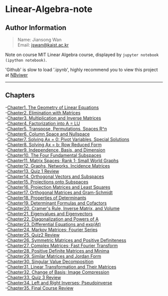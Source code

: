 # Linear-Algebra-note

## Author Information
> Name: Jiansong Wan   
> Email: jswan@kaist.ac.kr

Note on course MIT Linear Algebra course, displayed by `jupyter notebook (ipython notebook)`. 

'Github' is slow to load '.ipynb', highly recommend you to view this project at [NBviwer](http://nbviewer.jupyter.org/github/zlotus/notes-linear-algebra/blob/master/ReadMe.ipynb)

----
## Chapters
-[Chapter1. The Geometry of Linear Equations](chapter01.ipynb)   
-[Chapter2. Elimination with Matrices](chapter02.ipynb)  
-[Chapter3. Multiplication and Inverse Matrices](chapter03.ipynb)   
-[Chapter4. Factorization into A = LU](chapter04.ipynb)   
-[Chapter5. Transpose, Permutations, Spaces R^n](chapter05.ipynb)   
-[Chapter6. Column Space and Nullspace](chapter06.ipynb)   
-[Chapter7. Solving Ax = 0: Pivot Variables, Special Solutions](chapter07.ipynb)   
-[Chapter8. Solving Ax = b: Row Reduced Form](chapter08.ipynb)  
-[Chapter9. Independence, Basis, and Dimension](chapter09.ipynb)   
-[Chapter10. The Four Fundamental Subspaces](chapter10.ipynb)   
-[Chapter11. Matrix Spaces; Rank 1; Small World Graphs](chapter11.ipynb)   
-[Chapter12. Graphs, Networks, Incidence Matrices](chapter12.ipynb)   
-[Chapter13. Quiz 1 Review](chapter13.ipynb)   
-[Chapter14. Orthogonal Vectors and Subspaces](chapter14.ipynb)   
-[Chapter15. Projections onto Subspaces](chapter15.ipynb)   
-[Chapter16. Projection Matrices and Least Squares](chapter16.ipynb)   
-[Chapter17. Orthogonal Matrices and Gram-Schmidt](chapter17.ipynb)   
-[Chapter18. Properties of Determinants](chapter18.ipynb)   
-[Chapter19. Determinant Formulas and Cofactors](chapter19.ipynb)   
-[Chapter20. Cramer's Rule, Inverse Matrix, and Volume](chapter20.ipynb)   
-[Chapter21. Eigenvalues and Eigenvectors](chapter21.ipynb)   
-[Chapter22. Diagonalization and Powers of A](chapter22.ipynb)   
-[Chapter23. Differential Equations and exp(At)](chapter23.ipynb)   
-[Chapter24. Markov Matrices; Fourier Series](chapter24.ipynb)   
-[Chapter25. Quiz2 Review](chapter25.ipynb)   
-[Chapter26. Symmetric Matrices and Positive Definiteness](chapter26.ipynb)   
-[Chapter27. Complex Matrices; Fast Fourier Transform](chapter27.ipynb)   
-[Chapter28. Positive Definite Matrices and Minima](chapter28.ipynb)   
-[Chapter29. Similar Matrices and Jordan Form](chapter29.ipynb)   
-[Chapter30. Singular Value Decomposition](chapter30.ipynb)   
-[Chapter31. Linear Transformation and Their Matrices](chapter31.ipynb)   
-[Chapter32. Change of Basis; Image Compression](chapter32.ipynb)   
-[Chapter33. Quiz 3 Review](chapter33.ipynb)   
-[Chapter34. Left and Right Inverses; Pseudoinverse](chapter34.ipynb)   
-[Chapter35. Final Course Review](chapter35.ipynb)   
